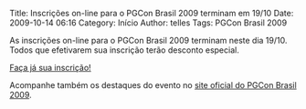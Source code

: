 Title: Inscrições on-line para o PGCon Brasil 2009 terminam em 19/10
Date:  2009-10-14 06:16
Category: Início
Author: telles
Tags: PGCon Brasil 2009

As inscrições on-line para o PGCon Brasil 2009 terminam neste dia 19/10. Todos que efetivarem sua inscrição terão desconto especial.

[Faça já sua inscrição!](http://pgcon.postgresql.org.br/2009/inscricoes.php)

Acompanhe também os destaques do evento no [site oficial do PGCon Brasil 2009](http://pgcon.postgresql.org.br/).

